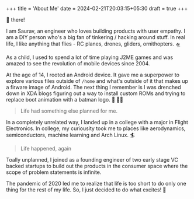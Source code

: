 +++
title = 'About Me'
date = 2024-02-21T20:03:15+05:30
draft = true
+++

:wave: there!

I am Saurav, an engineer who loves building products with user empathy. I am a DIY person who's a big fan of tinkering / hacking around stuff. In real life, I like anything that flies - RC planes, drones, gliders, ornithopters. 🛸

As a child, I used to spend a lot of time playing J2ME games and was amazed to see the revolution of mobile devices since 2004.

At the age of 14, I rooted an Android device. It gave me a superpower to explore various files outside of `/home` and what's outside of it that makes up a firware image of Android. The next thing I remember is I was drenched down in XDA blogs figuring out a way to install custom ROMs and trying to replace boot animation with a batman logo. :bat: :superhero_man:

> Life had something else planned for me.

In a completely unrelated way, I landed up in a college with a major in Flight Electronics. In college, my curiousity took me to places like aerodynamics, semiconductors, machine learning and Arch Linux. :surfer:

> Life happened, again

Toally unplanned, I joined as a founding engineer of two early stage VC backed startups to build out the products in the consumer space where the scope of problem statements is infinite.

The pandemic of 2020 led me to realize that life is too short to do only one thing for the rest of my life. So, I just decided to do what excites! :rocket:
